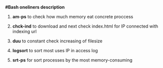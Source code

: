 
**#Bash oneliners description**

1. **am-ps** to check how much memory eat concrete proccess

2. **chck-ind** to download and next check index.html for IP connected with indexing url

3. **duu** to constant check increasing of filesize

4. **logsort** to sort most uses IP in access log

5. **srt-ps** for sort processes by the most memory-consuming

